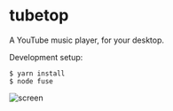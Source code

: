# tubetop

A YouTube music player, for your desktop.

Development setup:

```
$ yarn install
$ node fuse
```

![screen](https://i.imgur.com/KwjuCSS.png)
